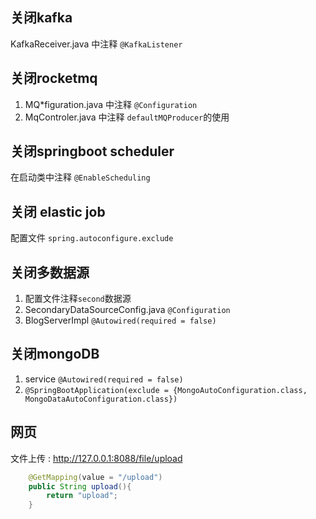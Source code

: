 ## 关闭kafka

KafkaReceiver.java 中注释 `@KafkaListener`

## 关闭rocketmq

1. MQ*figuration.java 中注释 `@Configuration`
2. MqControler.java 中注释 `defaultMQProducer`的使用

## 关闭springboot scheduler

在启动类中注释 `@EnableScheduling`

## 关闭 elastic job

配置文件 `spring.autoconfigure.exclude`

## 关闭多数据源

1. 配置文件注释`second`数据源
2. SecondaryDataSourceConfig.java `@Configuration`
3. BlogServerImpl `@Autowired(required = false)`

## 关闭mongoDB
1. service `@Autowired(required = false)`
2. `@SpringBootApplication(exclude = {MongoAutoConfiguration.class, MongoDataAutoConfiguration.class})`

## 网页
文件上传 : http://127.0.0.1:8088/file/upload
```java
    @GetMapping(value = "/upload")
    public String upload(){
        return "upload";
    }
```
